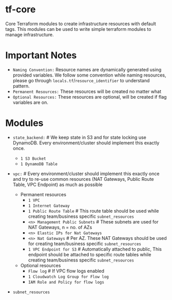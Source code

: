 # tf-core

Core Terraform modules to create infrastructure resources with default tags. This modules can be used to write simple terraform modules to manage infrastructure.

# Important Notes

  - `Naming Convention:` Resource names are dynamically generated using provided variables. We follow
some convention while naming resources, please go through
`locals.tf`/`resource_identifier` to understand pattern.
  - `Permanent Resources:` These resources will be created no matter what
  - `Optional Resources:` These resources are optional, will be created if flag
      variables are on.

# Modules

  - `state_backend:` # We keep state in S3 and for state locking use DynamoDB. Every environment/cluster should implement this exactly once.
    - `1 S3 Bucket`
    - `1 DynamoDB Table`

  - `vpc:` # Every environment/cluster should implement this exactly once and
try to re-use common resources (NAT Gateways, Public Route Table, VPC Endpoint) as much as possible
    - Permanent resources
      - `1 VPC`
      - `1 Internet Gateway`
      - `1 Public Route Table` # This route table should be used while creating team/business specific `subnet_resources`
      - `<n> Management Public Subnets` # These subnets are used for NAT Gateways, n = no. of AZs
      - `<n> Elastic IPs for Nat Gateways`
      - `<n> Nat Gateways` # Per AZ. These NAT Gateways should be used for creating team/business specific `subnet_resources`
      - `1 VPC Endpoint for S3` # Automatically attached to public, This endpoint should be attached to specific route tables while creating team/business specific `subnet_resources`
    - Optional resources
      - `Flow log` # If VPC flow logs enabled
      - `1 Cloudwatch Log Group for Flow log`
      - `IAM Role and Policy for flow logs`

  - `subnet_resources`
